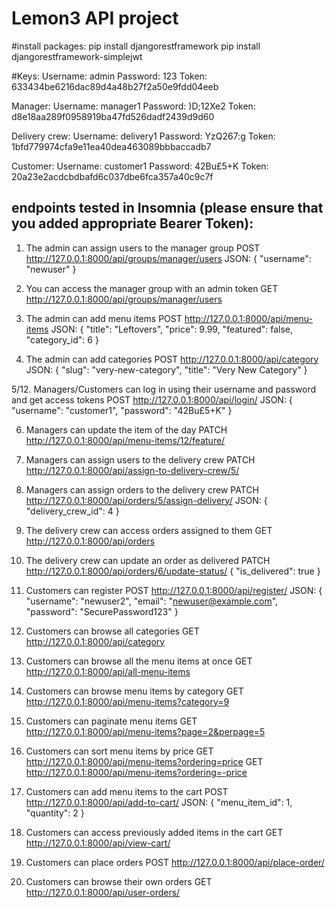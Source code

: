 # Lemon3 API project

#install packages:
pip install djangorestframework
pip install djangorestframework-simplejwt

#Keys:
Username: admin
Password: 123
Token: 633434be6216dac89d4a48b27f2a50e9fdd04eeb

Manager:
Username: manager1
Password: )D;12Xe2
Token: d8e18aa289f0958919ba47fd526dadf2439d9d60

Delivery crew:
Username: delivery1
Password: YzQ267:g
Token: 1bfd779974cfa9e11ea40dea463089bbbaccadb7

Customer:
Username: customer1
Password: 42Bu£5+K
Token: 20a23e2acdcbdbafd6c037dbe6fca357a40c9c7f

## endpoints tested in Insomnia (please ensure that you added appropriate Bearer Token):

1.	The admin can assign users to the manager group
POST http://127.0.0.1:8000/api/groups/manager/users
JSON:
{
  "username": "newuser"
}

2.	You can access the manager group with an admin token
GET http://127.0.0.1:8000/api/groups/manager/users

3.	The admin can add menu items
POST http://127.0.0.1:8000/api/menu-items
JSON:
{
    "title": "Leftovers",
    "price": 9.99,
    "featured": false,
    "category_id": 6
}

4.	The admin can add categories
POST http://127.0.0.1:8000/api/category
JSON:
{
    "slug": "very-new-category",
    "title": "Very New Category"
}

5/12.	Managers/Customers can log in using their username and password and get access tokens
POST http://127.0.0.1:8000/api/login/
JSON:
{
    "username": "customer1",
    "password": "42Bu£5+K"
}

6.	Managers can update the item of the day
PATCH http://127.0.0.1:8000/api/menu-items/12/feature/

7.	Managers can assign users to the delivery crew
PATCH http://127.0.0.1:8000/api/assign-to-delivery-crew/5/

8.	Managers can assign orders to the delivery crew
PATCH http://127.0.0.1:8000/api/orders/5/assign-delivery/
JSON:
{
    "delivery_crew_id": 4
}

9.	The delivery crew can access orders assigned to them
GET http://127.0.0.1:8000/api/orders

10.	The delivery crew can update an order as delivered
PATCH http://127.0.0.1:8000/api/orders/6/update-status/
{
    "is_delivered": true
}

11.	Customers can register
POST http://127.0.0.1:8000/api/register/
JSON:
{
    "username": "newuser2",
    "email": "newuser@example.com",
    "password": "SecurePassword123"
}

13.	Customers can browse all categories
GET http://127.0.0.1:8000/api/category

14.	Customers can browse all the menu items at once
GET http://127.0.0.1:8000/api/all-menu-items

15.	Customers can browse menu items by category
GET http://127.0.0.1:8000/api/menu-items?category=9

16.	Customers can paginate menu items
GET http://127.0.0.1:8000/api/menu-items?page=2&perpage=5

17.	Customers can sort menu items by price
GET http://127.0.0.1:8000/api/menu-items?ordering=price
GET http://127.0.0.1:8000/api/menu-items?ordering=-price

18.	Customers can add menu items to the cart
POST http://127.0.0.1:8000/api/add-to-cart/
JSON:
{
    "menu_item_id": 1,
    "quantity": 2
}

19.	Customers can access previously added items in the cart
GET http://127.0.0.1:8000/api/view-cart/

20.	Customers can place orders
POST http://127.0.0.1:8000/api/place-order/

21.	Customers can browse their own orders
GET http://127.0.0.1:8000/api/user-orders/

